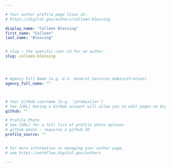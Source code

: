 ```yaml
---

# Your author profile page lives at:
# https://digital.gov/authors/colleen-blessing

display_name: "Colleen Blessing"
first_name: "Colleen"
last_name: "Blessing"


# slug — the specific user-id for an author.
slug: colleen-blessing




# Agency Full Name [e.g. U.S. General Services Administration]
agency_full_name: ""



# Your GitHub username [e.g. 'jeremyzilar']
# See [URL] Having a GitHub account will allow you to edit pages on DigitalGov. The image used in your GitHub account can also be used to populate your digital.gov profile photo.
github: ""

# Profile Photo
# See [URL] for a full list of profile photo options
# github-photo — requires a github ID
profile_source: ""


# For more information on managing your author page,
# see https://workflow.digital.gov/authors

---
```


